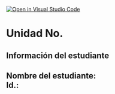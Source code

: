 [![Open in Visual Studio Code](https://classroom.github.com/assets/open-in-vscode-2e0aaae1b6195c2367325f4f02e2d04e9abb55f0b24a779b69b11b9e10269abc.svg)](https://classroom.github.com/online_ide?assignment_repo_id=18559849&assignment_repo_type=AssignmentRepo)
# Unidad No. 
## Información del estudiante  
Nombre del estudiante:  
Id.:
---

